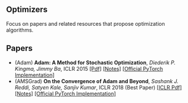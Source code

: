 ## Optimizers
Focus on papers and related resources that propose optimization algorithms.

## Papers
* (Adam)  **Adam: A Method for Stochastic Optimization**, *Diederik P. Kingma, Jimmy Ba*, ICLR 2015  [[Pdf]](https://arxiv.org/pdf/1412.6980v9.pdf)  [[Notes]](https://www.hjhgjghhg.com/index.php/archives/151/)  [[Official PyTorch Implementation]](https://pytorch.org/docs/stable/generated/torch.optim.Adam.html#torch.optim.Adam)
* (AMSGrad) **On the Convergence of Adam and Beyond**, *Sashank J. Reddi, Satyen Kale, Sanjiv Kumar*, ICLR 2018 (Best Paper)  [[ICLR Pdf]](https://arxiv.org/)  [[Notes]](https://www.hjhgjghhg.com/index.php/archives/151/)  [[Official PyTorch Implementation]](https://pytorch.org/docs/stable/generated/torch.optim.Adam.html#torch.optim.Adam)
